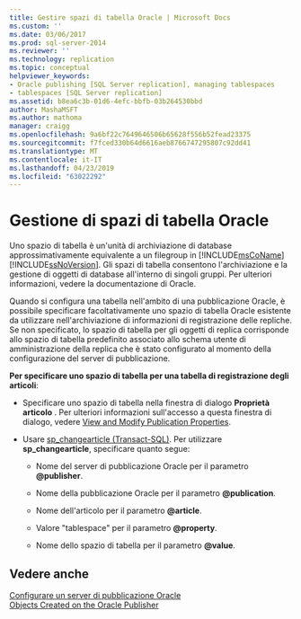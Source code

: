 ```yaml
---
title: Gestire spazi di tabella Oracle | Microsoft Docs
ms.custom: ''
ms.date: 03/06/2017
ms.prod: sql-server-2014
ms.reviewer: ''
ms.technology: replication
ms.topic: conceptual
helpviewer_keywords:
- Oracle publishing [SQL Server replication], managing tablespaces
- tablespaces [SQL Server replication]
ms.assetid: b8ea6c3b-01d6-4efc-bbfb-03b264530bbd
author: MashaMSFT
ms.author: mathoma
manager: craigg
ms.openlocfilehash: 9a6bf22c7649646506b65628f556b52fead23375
ms.sourcegitcommit: f7fced330b64d6616aeb8766747295807c92dd41
ms.translationtype: MT
ms.contentlocale: it-IT
ms.lasthandoff: 04/23/2019
ms.locfileid: "63022292"
---
```

# <a name="manage-oracle-tablespaces"></a>Gestione di spazi di tabella Oracle
  Uno spazio di tabella è un'unità di archiviazione di database approssimativamente equivalente a un filegroup in [!INCLUDE[msCoName](../../../includes/msconame-md.md)] [!INCLUDE[ssNoVersion](../../../includes/ssnoversion-md.md)]. Gli spazi di tabella consentono l'archiviazione e la gestione di oggetti di database all'interno di singoli gruppi. Per ulteriori informazioni, vedere la documentazione di Oracle.  
  
 Quando si configura una tabella nell'ambito di una pubblicazione Oracle, è possibile specificare facoltativamente uno spazio di tabella Oracle esistente da utilizzare nell'archiviazione di informazioni di registrazione delle repliche. Se non specificato, lo spazio di tabella per gli oggetti di replica corrisponde allo spazio di tabella predefinito associato allo schema utente di amministrazione della replica che è stato configurato al momento della configurazione del server di pubblicazione.  
  
 **Per specificare uno spazio di tabella per una tabella di registrazione degli articoli**:  
  
-   Specificare uno spazio di tabella nella finestra di dialogo **Proprietà articolo** . Per ulteriori informazioni sull'accesso a questa finestra di dialogo, vedere [View and Modify Publication Properties](../publish/view-and-modify-publication-properties.md).  
  
-   Usare [sp_changearticle &#40;Transact-SQL&#41;](/sql/relational-databases/system-stored-procedures/sp-changearticle-transact-sql). Per utilizzare **sp_changearticle**, specificare quanto segue:  
  
    -   Nome del server di pubblicazione Oracle per il parametro **@publisher**.  
  
    -   Nome della pubblicazione Oracle per il parametro **@publication**.  
  
    -   Nome dell'articolo per il parametro **@article**.  
  
    -   Valore "tablespace" per il parametro **@property**.  
  
    -   Nome dello spazio di tabella per il parametro **@value**.  
  
## <a name="see-also"></a>Vedere anche  
 [Configurare un server di pubblicazione Oracle](configure-an-oracle-publisher.md)   
 [Objects Created on the Oracle Publisher](objects-created-on-the-oracle-publisher.md)  
  
  
